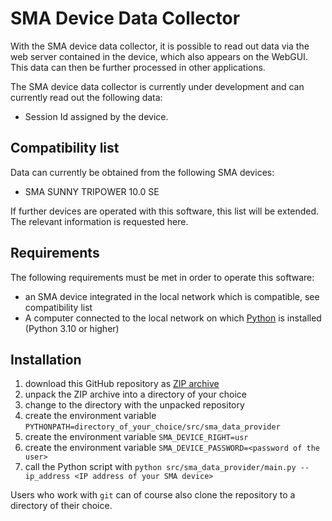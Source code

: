# SMA Device Data Collector

With the SMA device data collector, it is possible to read out data via the web server contained in the device, which also appears on the WebGUI. This data can then be further processed in other applications.

The SMA device data collector is currently under development and can currently read out the following data:

* Session Id assigned by the device.

## Compatibility list

Data can currently be obtained from the following SMA devices:

* SMA SUNNY TRIPOWER 10.0 SE

If further devices are operated with this software, this list will be extended. The relevant information is requested here.

## Requirements

The following requirements must be met in order to operate this software:

* an SMA device integrated in the local network which is compatible, see compatibility list
* A computer connected to the local network on which [Python](https://www.python.org/) is installed (Python 3.10 or higher)

## Installation

1. download this GitHub repository as [ZIP archive](https://github.com/hjboehle/SMA-Data-Provider/archive/refs/heads/main.zip)
2. unpack the ZIP archive into a directory of your choice
3. change to the directory with the unpacked repository
4. create the environment variable `PYTHONPATH=directory_of_your_choice/src/sma_data_provider`
5. create the environment variable `SMA_DEVICE_RIGHT=usr`
6. create the environment variable `SMA_DEVICE_PASSWORD=<password of the user>`
7. call the Python script with `python src/sma_data_provider/main.py --ip_address <IP address of your SMA device>`

Users who work with `git` can of course also clone the repository to a directory of their choice.
